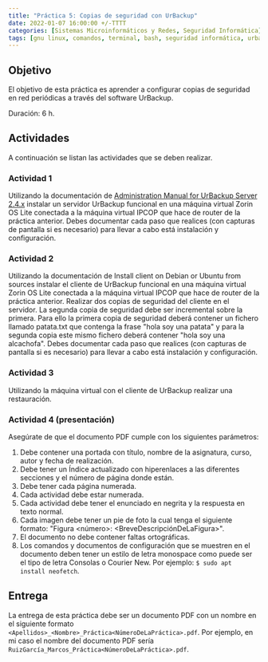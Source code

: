 ```yaml
---
title: "Práctica 5: Copias de seguridad con UrBackup"
date: 2022-01-07 16:00:00 +/-TTTT
categories: [Sistemas Microinformáticos y Redes, Seguridad Informática]
tags: [gnu linux, comandos, terminal, bash, seguridad informática, urbackup, backup, seguridad pasiva, almacenamiento, práctica]
---
```


## Objetivo

El objetivo de esta práctica es aprender a configurar copias de seguridad en red periódicas a través del software UrBackup.

Duración: 6 h.

## Actividades

A continuación se listan las actividades que se deben realizar.

### Actividad 1

Utilizando la documentación de [Administration Manual for UrBackup Server 2.4.x](https://www.urbackup.org/administration_manual.html) instalar un servidor UrBackup funcional en una máquina virtual Zorin OS Lite conectada a la máquina virtual IPCOP que hace de router de la práctica anterior.
Debes documentar cada paso que realices (con capturas de pantalla si es necesario) para llevar a cabo está instalación y configuración.

### Actividad 2

Utilizando la documentación de Install client on Debian or Ubuntu from sources instalar el cliente de UrBackup funcional en una máquina virtual Zorin OS Lite conectada a la máquina virtual IPCOP que hace de router de la práctica anterior.
Realizar dos copias de seguridad del cliente en el servidor. La segunda copia de seguridad debe ser incremental sobre la primera. Para ello la primera copia de seguridad deberá contener un fichero llamado patata.txt que contenga la frase "hola soy una patata" y para la segunda copia este mismo fichero deberá contener "hola soy una alcachofa".
Debes documentar cada paso que realices (con capturas de pantalla si es necesario) para llevar a cabo está instalación y configuración.

### Actividad 3

Utilizando la máquina virtual con el cliente de UrBackup realizar una restauración.

### Actividad 4 (presentación)

Asegúrate de que el documento PDF cumple con los siguientes parámetros:

1. Debe contener una portada con título, nombre de la asignatura, curso, autor y fecha de realización.
2. Debe tener un Índice actualizado con hiperenlaces a las diferentes secciones y el número de página donde están.
3. Debe tener cada página numerada.
4. Cada actividad debe estar numerada. 
5. Cada actividad debe tener el enunciado en negrita y la respuesta en texto normal.
6. Cada imagen debe tener un pie de foto la cual tenga el siguiente formato: "Figura <número>: <BreveDescripciónDeLaFigura>".
7. El documento no debe contener faltas ortográficas.
8. Los comandos y documentos de configuración que se muestren en el documento deben tener un estilo de letra monospace como puede ser el tipo de letra Consolas o Courier New. Por ejemplo: `$ sudo apt install neofetch`.

## Entrega 

La entrega de esta práctica debe ser un documento PDF con un nombre en el siguiente formato `<Apellidos>_<Nombre>_Práctica<NúmeroDeLaPráctica>.pdf`. Por ejemplo, en mi caso el nombre del documento PDF sería `RuizGarcía_Marcos_Práctica<NúmeroDeLaPráctica>.pdf`.